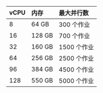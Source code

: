 | vCPU | 内存     | 最大并行数    |
|:---- |:------ |:-------- |
| 8    | 64 GB  | 300 个作业  |
| 16   | 128 GB | 700 个作业  |
| 32   | 160 GB | 1500 个作业 |
| 64   | 256 GB | 2500 个作业 |
| 96   | 384 GB | 4500 个作业 |
| 128  | 550 GB | 5000 个作业 |
